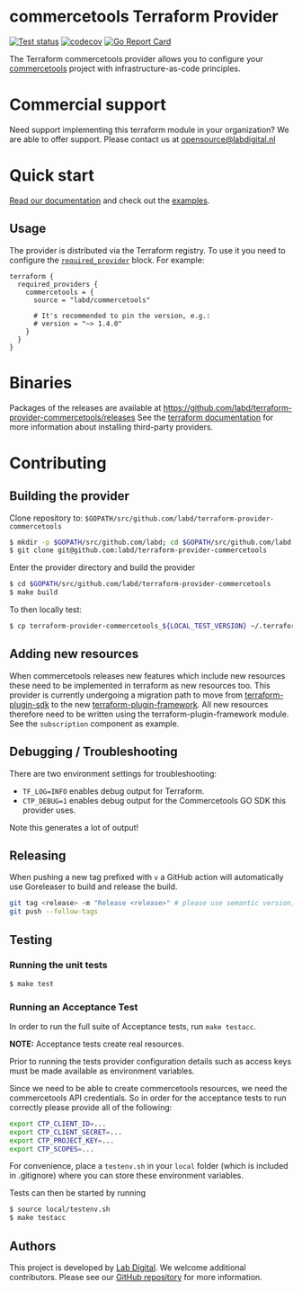 # commercetools Terraform Provider

[![Test status](https://github.com/labd/terraform-provider-commercetools/workflows/Run%20Tests/badge.svg)](https://github.com/labd/terraform-provider-commercetools/actions?query=workflow%3A%22Run+Tests%22)
[![codecov](https://codecov.io/gh/LabD/terraform-provider-commercetools/branch/master/graph/badge.svg)](https://codecov.io/gh/LabD/terraform-provider-commercetools)
[![Go Report Card](https://goreportcard.com/badge/github.com/labd/terraform-provider-commercetools)](https://goreportcard.com/report/github.com/labd/terraform-provider-commercetools)


The Terraform commercetools provider allows you to configure
your [commercetools](https://commercetools.com/) project with
infrastructure-as-code principles.

# Commercial support

Need support implementing this terraform module in your organization? We are
able to offer support. Please contact us at opensource@labdigital.nl

# Quick start

[Read our documentation](https://registry.terraform.io/providers/labd/commercetools/latest/docs)
and check out the [examples](https://registry.terraform.io/providers/labd/commercetools/latest/docs/guides/examples).


## Usage

The provider is distributed via the Terraform registry. To use it you need to configure the [`required_provider`](https://www.terraform.io/language/providers/requirements#requiring-providers) block. For example:

```hcl
terraform {
  required_providers {
    commercetools = {
      source = "labd/commercetools"
      
      # It's recommended to pin the version, e.g.:
      # version = "~> 1.4.0"
    }
  }
}
```

# Binaries

Packages of the releases are available at
https://github.com/labd/terraform-provider-commercetools/releases See the
[terraform documentation](https://www.terraform.io/docs/configuration/providers.html#third-party-plugins)
for more information about installing third-party providers.

# Contributing

## Building the provider

Clone repository to: `$GOPATH/src/github.com/labd/terraform-provider-commercetools`

```sh
$ mkdir -p $GOPATH/src/github.com/labd; cd $GOPATH/src/github.com/labd
$ git clone git@github.com:labd/terraform-provider-commercetools
```

Enter the provider directory and build the provider

```sh
$ cd $GOPATH/src/github.com/labd/terraform-provider-commercetools
$ make build
```

To then locally test:

```sh
$ cp terraform-provider-commercetools_${LOCAL_TEST_VERSION} ~/.terraform.d/plugins/local/labd/commercetools/${LOCAL_TEST_VERSION}/${OS_ARCH}/terraform-provider-commercetools_${LOCAL_TEST_VERSION}
```

## Adding new resources
When commercetools releases new features which include new resources these need to be implemented
in terraform as new resources too. This provider is currently undergoing a migration path to
move from [terraform-plugin-sdk](https://github.com/hashicorp/terraform-plugin-sdk/) to the new
[terraform-plugin-framework](https://github.com/hashicorp/terraform-plugin-framework/). All new
resources therefore need to be written using the terraform-plugin-framework module. See the
`subscription` component as example.

## Debugging / Troubleshooting

There are two environment settings for troubleshooting:

- `TF_LOG=INFO` enables debug output for Terraform.
- `CTP_DEBUG=1` enables debug output for the Commercetools GO SDK this provider uses.

Note this generates a lot of output!

## Releasing

When pushing a new tag prefixed with `v` a GitHub action will automatically
use Goreleaser to build and release the build.

```sh
git tag <release> -m "Release <release>" # please use semantic version, so always vX.Y.Z
git push --follow-tags
```

## Testing

### Running the unit tests

```sh
$ make test
```

### Running an Acceptance Test

In order to run the full suite of Acceptance tests, run `make testacc`.

**NOTE:** Acceptance tests create real resources.

Prior to running the tests provider configuration details such as access keys
must be made available as environment variables.

Since we need to be able to create commercetools resources, we need the
commercetools API credentials. So in order for the acceptance tests to run
correctly please provide all of the following:

```sh
export CTP_CLIENT_ID=...
export CTP_CLIENT_SECRET=...
export CTP_PROJECT_KEY=...
export CTP_SCOPES=...
```

For convenience, place a `testenv.sh` in your `local` folder (which is
included in .gitignore) where you can store these environment variables.

Tests can then be started by running

```sh
$ source local/testenv.sh
$ make testacc
```

## Authors

This project is developed by [Lab Digital](https://www.labdigital.nl). We
welcome additional contributors. Please see our
[GitHub repository](https://github.com/labd/terraform-provider-commercetools)
for more information.
